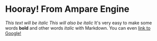 # Hooray! From Ampare Engine
*This text will be italic*
_This will also be italic_
It's very easy to make some words **bold** and other words *italic* with Markdown. You can even [link to Google!](http://google.com)